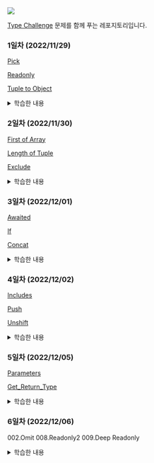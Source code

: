 <img src="https://raw.githubusercontent.com/type-challenges/type-challenges/454767ce6ebb197f29fdbfa04e385042fd15aaf3/screenshots/logo.svg" />

[Type Challenge](https://github.com/type-challenges/type-challenges) 문제를 함께 푸는 레포지토리입니다.

### 1일차 (2022/11/29)

[Pick](https://github.com/type-challenges/type-challenges/blob/main/questions/00004-easy-pick/README.ko.md)

[Readonly](https://github.com/type-challenges/type-challenges/blob/main/questions/00007-easy-readonly/README.ko.md)

[Tuple to Object](https://github.com/type-challenges/type-challenges/blob/main/questions/00011-easy-tuple-to-object/README.ko.md)

<details>
<summary>학습한 내용</summary>

### List vs Array vs Tuple

1. List

- mutable
- ordered
- can be changed or replaced
- more than one data type

2. Array

- mutable
- ordered
- can be changed or replaced
- only similar data types

3. Tuple

- immutable
- ordered
- cannot be changed or replaced
- more than one data type

### `T[number]`

- 타입스크립트에서 Array는 index signature를 이용해 이런 식으로 선언되어 있다.

```ts
interface ArrayMaybe<Element> {
  [index: number]: Element;
}
```

1. **인덱스 시그니처**는 특정 타입의 key나 특정 타입의 value를 가진 프로퍼티를 가리킨다.

2. `T[___]` T의 프로퍼티를 추론한다. 즉, `T[___]`를 사용하면 인덱스 시그니처의 타입을 참조할 수 있다.

- Array에 대해서 `T[number]` 또는 `T['length']`를 사용할 수 있다. Array는 number타입의 index를 가지고 있으며, 'length'라는 속성을 가지고 있기 때문이다.

- 만약 `T[string]`을 사용한다면 참조할 자료유형은 다음 예시와 같을 것이다.

```ts
interface Dictionary<Value> {
  [key: string]: Value;
}
```

[참고링크](https://stackoverflow.com/questions/59187941/whats-the-tnumber-mean-in-typescript-code)

</details>

### 2일차 (2022/11/30)

[First of Array](https://github.com/type-challenges/type-challenges/blob/main/questions/00014-easy-first/README.ko.md)

[Length of Tuple](https://github.com/type-challenges/type-challenges/blob/main/questions/00018-easy-tuple-length/README.ko.md)

[Exclude](https://github.com/type-challenges/type-challenges/blob/main/questions/00043-easy-exclude/README.ko.md)

<details>
<summary>학습한 내용</summary>

### Distributive conditional types

타입이 naked 타입 매개변수인 조건 타입을 `distributive conditional types`라고 한다.
`distributive conditional types`은 인스턴스화 중에 union 타입에 자동으로 분산된다.

```ts
type Excludes<T, U> = T extends U ? X : Y;

Excludes<A | B | C, A>;
```

위 코드는 아래와 같이 추론된다.

```ts
// Excludes<A | B | C, A>;
(A extends A ? X : Y) | (B extends A ? X : Y) | (C extends A ? X : Y)
```

[참고링크](https://www.typescriptlang.org/docs/handbook/release-notes/typescript-2-8.html#distributive-conditional-types)

</details>

### 3일차 (2022/12/01)

[Awaited](https://github.com/type-challenges/type-challenges/blob/main/questions/00189-easy-awaited/README.ko.md)

[If](https://github.com/type-challenges/type-challenges/blob/main/questions/00268-easy-if/README.ko.md)

[Concat](https://github.com/type-challenges/type-challenges/blob/main/questions/00533-easy-concat/README.md)

<details>
<summary>학습한 내용</summary>

</details>

### 4일차 (2022/12/02)

[Includes](https://github.com/type-challenges/type-challenges/blob/main/questions/00898-easy-includes/README.ko.md)

[Push](https://github.com/type-challenges/type-challenges/blob/main/questions/03057-easy-push/README.ko.md)

[Unshift](https://github.com/type-challenges/type-challenges/blob/main/questions/03060-easy-unshift/README.ko.md)

<details>
<summary>학습한 내용</summary>

</details>

### 5일차 (2022/12/05)

[Parameters](https://github.com/type-challenges/type-challenges/blob/main/questions/03312-easy-parameters/README.ko.md)

[Get_Return_Type](https://github.com/type-challenges/type-challenges/blob/main/questions/00002-medium-return-type/README.ko.md)

<details>
<summary>학습한 내용</summary>

</details>

### 6일차 (2022/12/06)

002.Omit
008.Readonly2
009.Deep Readonly

<details>
<summary>학습한 내용</summary>

</details>
